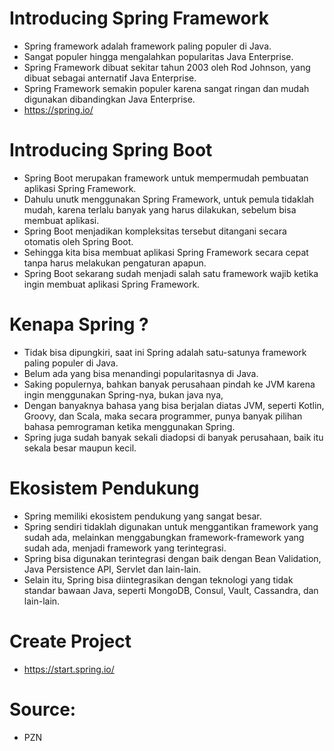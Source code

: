 # Introducing Spring Framework
- Spring framework adalah framework paling populer di Java.
- Sangat populer hingga mengalahkan popularitas Java Enterprise.
- Spring Framework dibuat sekitar tahun 2003 oleh Rod Johnson, yang dibuat sebagai anternatif Java Enterprise.
- Spring Framework semakin populer karena sangat ringan dan mudah digunakan dibandingkan Java Enterprise.
- https://spring.io/

# Introducing Spring Boot
- Spring Boot merupakan framework untuk mempermudah pembuatan aplikasi Spring Framework.
- Dahulu unutk menggunakan Spring Framework, untuk pemula tidaklah mudah, karena terlalu banyak yang harus dilakukan,
    sebelum bisa membuat aplikasi.
- Spring Boot menjadikan kompleksitas tersebut ditangani secara otomatis oleh Spring Boot.
- Sehingga kita bisa membuat aplikasi Spring Framework secara cepat tanpa harus melakukan pengaturan apapun.
- Spring Boot sekarang sudah menjadi salah satu framework wajib ketika ingin membuat aplikasi Spring Framework.

# Kenapa Spring ?
- Tidak bisa dipungkiri, saat ini Spring adalah satu-satunya framework paling populer di Java.
- Belum ada yang bisa menandingi popularitasnya di Java.
- Saking populernya, bahkan banyak perusahaan pindah ke JVM karena ingin menggunakan Spring-nya, bukan java nya,
- Dengan banyaknya bahasa yang bisa berjalan diatas JVM, seperti Kotlin, Groovy, dan Scala, maka secara programmer,
    punya banyak pilihan bahasa pemrograman ketika menggunakan Spring.
- Spring juga sudah banyak sekali diadopsi di banyak perusahaan, baik itu sekala besar maupun kecil.

# Ekosistem Pendukung
- Spring memiliki ekosistem pendukung yang sangat besar.
- Spring sendiri tidaklah digunakan untuk menggantikan framework yang sudah ada,
    melainkan menggabungkan framework-framework yang sudah ada, menjadi framework yang terintegrasi.
- Spring bisa digunakan terintegrasi dengan baik dengan Bean Validation, Java Persistence API, Servlet dan lain-lain.
- Selain itu, Spring bisa diintegrasikan dengan teknologi yang tidak standar bawaan Java,
    seperti MongoDB, Consul, Vault, Cassandra, dan lain-lain.

# Create Project
- https://start.spring.io/

# Source:
- PZN